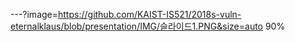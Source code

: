 ---?image=https://github.com/KAIST-IS521/2018s-vuln-eternalklaus/blob/presentation/IMG/슬라이드1.PNG&size=auto 90%
